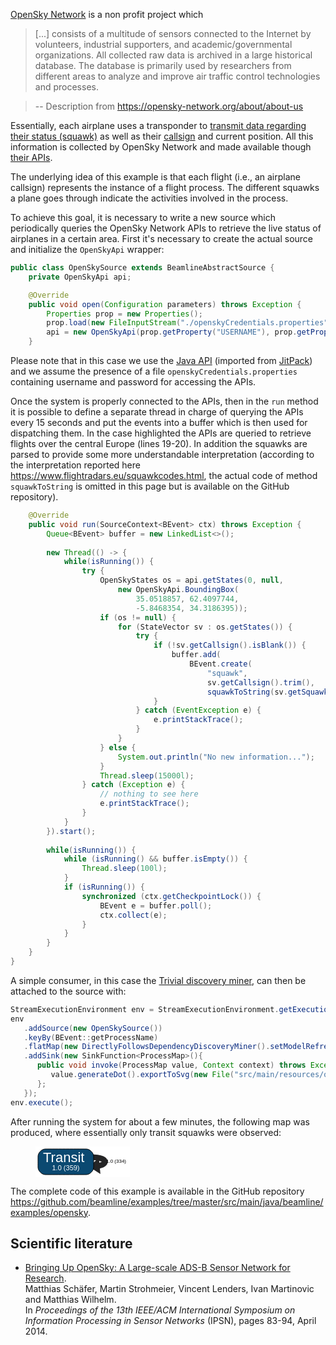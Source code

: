 [OpenSky Network](https://opensky-network.org/) is a non profit project which
> [...] consists of a multitude of sensors connected to the Internet by volunteers, industrial supporters, and academic/governmental organizations. All collected raw data is archived in a large historical database. The database is primarily used by researchers from different areas to analyze and improve air traffic control technologies and processes.

> -- Description from <https://opensky-network.org/about/about-us>

Essentially, each airplane uses a transponder to [transmit data regarding their status (squawk)](https://en.wikipedia.org/wiki/Transponder_(aeronautics)) as well as their [callsign](https://en.wikipedia.org/wiki/Aviation_call_signs) and current position. All this information is collected by OpenSky Network and made available though [their APIs](https://openskynetwork.github.io/opensky-api/).

The underlying idea of this example is that each flight (i.e., an airplane callsign) represents the instance of a flight process. The different squawks a plane goes through indicate the activities involved in the process.

To achieve this goal, it is necessary to write a new source which periodically queries the OpenSky Network APIs to retrieve the live status of airplanes in a certain area. First it's necessary to create the actual source and initialize the `OpenSkyApi` wrapper:
```java linenums="1"
public class OpenSkySource extends BeamlineAbstractSource {
	private OpenSkyApi api;

	@Override
	public void open(Configuration parameters) throws Exception {
		Properties prop = new Properties();
		prop.load(new FileInputStream("./openskyCredentials.properties"));
		api = new OpenSkyApi(prop.getProperty("USERNAME"), prop.getProperty("PASSWORD"));
	}
```
Please note that in this case we use the [Java API](https://openskynetwork.github.io/opensky-api/java.html) (imported from [JitPack](https://jitpack.io/#openskynetwork/opensky-api)) and we assume the presence of a file `openskyCredentials.properties` containing username and password for accessing the APIs.

Once the system is properly connected to the APIs, then in the `run` method it is possible to define a separate thread in charge of querying the APIs every 15 seconds and put the events into a buffer which is then used for dispatching them. In the case highlighted the APIs are queried to retrieve flights over the central Europe (lines 19-20). In addition the squawks are parsed to provide some more understandable interpretation (according to the interpretation reported here <https://www.flightradars.eu/squawkcodes.html>, the actual code of method `squawkToString` is omitted in this page but is available on the GitHub repository).

```java linenums="10"
	@Override
	public void run(SourceContext<BEvent> ctx) throws Exception {
		Queue<BEvent> buffer = new LinkedList<>();
		
		new Thread(() -> {
			while(isRunning()) {
				try {
					OpenSkyStates os = api.getStates(0, null,
						new OpenSkyApi.BoundingBox(
							35.0518857, 62.4097744,
							-5.8468354, 34.3186395));
					if (os != null) {
						for (StateVector sv : os.getStates()) {
							try {
								if (!sv.getCallsign().isBlank()) {
									buffer.add(
										BEvent.create(
											"squawk",
											sv.getCallsign().trim(),
											squawkToString(sv.getSquawk())));
								}
							} catch (EventException e) {
								e.printStackTrace();
							}
						}
					} else {
						System.out.println("No new information...");
					}
					Thread.sleep(15000l);
				} catch (Exception e) {
					// nothing to see here
					e.printStackTrace();
				}
			}
		}).start();
		
		while(isRunning()) {
			while (isRunning() && buffer.isEmpty()) {
				Thread.sleep(100l);
			}
			if (isRunning()) {
				synchronized (ctx.getCheckpointLock()) {
					BEvent e = buffer.poll();
					ctx.collect(e);
				}
			}
		}
	}
}
```

A simple consumer, in this case the [Trivial discovery miner](../implemented-techniques/discovery-trivial.md), can then be attached to the source with:
```java linenums="1"
StreamExecutionEnvironment env = StreamExecutionEnvironment.getExecutionEnvironment();
env
   .addSource(new OpenSkySource())
   .keyBy(BEvent::getProcessName)
   .flatMap(new DirectlyFollowsDependencyDiscoveryMiner().setModelRefreshRate(10).setMinDependency(0))
   .addSink(new SinkFunction<ProcessMap>(){
      public void invoke(ProcessMap value, Context context) throws Exception {
         value.generateDot().exportToSvg(new File("src/main/resources/output/output.svg"));
      };
   });
env.execute();
```

After running the system for about a few minutes, the following map was produced, where essentially only transit squawks were observed:
<figure>
	<svg width="151px" height="49px"
	 viewBox="0.00 0.00 151.00 49.00" xmlns="http://www.w3.org/2000/svg" xmlns:xlink="http://www.w3.org/1999/xlink">
	<g id="graph0" class="graph" transform="scale(1.0 1.0) rotate(0.0) translate(4.0 45.0)">
	<title>G</title>
	<polygon fill="white" stroke="none" points="-4,4 -4,-45 147,-45 147,4 -4,4"/>
	<!-- eec7010c0&#45;450a&#45;418f&#45;b0be&#45;fa2d42391974&#45;&gt;eec7010c0&#45;450a&#45;418f&#45;b0be&#45;fa2d42391974 -->
	<g id="edf895cb3&#45;0f3c&#45;498f&#45;8d20&#45;eecc3a555b0a" class="edge"><title>eec7010c0&#45;450a&#45;418f&#45;b0be&#45;fa2d42391974&#45;&gt;eec7010c0&#45;450a&#45;418f&#45;b0be&#45;fa2d42391974</title>
	<path fill="none" stroke="#252526" stroke-width="9" d="M44.5,-20.5C65.3333,-30.5 107,-30.5 107,-20.5 107,-16.974 101.82,-14.6913 94.199,-13.6518"/>
	<polygon fill="#252526" stroke="#252526" stroke-width="9" points="94.5187,-9.72694 89.1631,-13.1653 93.7612,-17.5654 94.5187,-9.72694"/>
	<text text-anchor="middle" x="125" y="-18.6" font-family="Arial" font-size="8.00"> 1.0 (334)</text>
	</g>
	<!-- eec7010c0&#45;450a&#45;418f&#45;b0be&#45;fa2d42391974 -->
	<g id="eec7010c0&#45;450a&#45;418f&#45;b0be&#45;fa2d42391974" class="node"><title>eec7010c0&#45;450a&#45;418f&#45;b0be&#45;fa2d42391974</title>
	<path fill="#0b4971" stroke="black" d="M77,-41C77,-41 12,-41 12,-41 6,-41 0,-35 0,-29 0,-29 0,-12 0,-12 0,-6 6,-0 12,-0 12,-0 77,-0 77,-0 83,-0 89,-6 89,-12 89,-12 89,-29 89,-29 89,-35 83,-41 77,-41"/>
	<text text-anchor="start" x="8" y="-20.4" font-family="Arial" font-size="22.00" fill="#ffffff">Transit</text>
	<text text-anchor="start" x="77" y="-20.4" font-family="Arial" font-size="14.00" fill="#ffffff"> </text>
	<text text-anchor="start" x="22.5" y="-7.2" font-family="Arial" font-size="11.00" fill="#ffffff">1.0 (359)</text>
	</g>
	</g>
	</svg>
</figure>

The complete code of this example is available in the GitHub repository <https://github.com/beamline/examples/tree/master/src/main/java/beamline/examples/opensky>.

## Scientific literature

- [Bringing Up OpenSky: A Large-scale ADS-B Sensor Network for Research](https://doi.org/10.1109/IPSN.2014.6846743).   
Matthias Schäfer, Martin Strohmeier, Vincent Lenders, Ivan Martinovic and Matthias Wilhelm.   
In *Proceedings of the 13th IEEE/ACM International Symposium on Information Processing in Sensor Networks* (IPSN), pages 83-94, April 2014.
